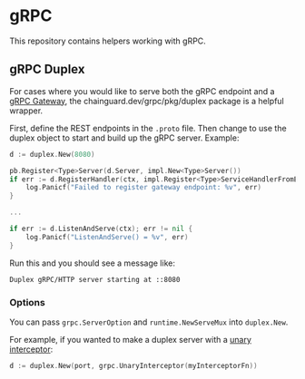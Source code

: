 # gRPC

This repository contains helpers working with gRPC.

## gRPC Duplex

For cases where you would like to serve both the gRPC endpoint and a
[gRPC Gateway](https://grpc-ecosystem.github.io/grpc-gateway/), the
chainguard.dev/grpc/pkg/duplex package is a helpful wrapper.

First, define the REST endpoints in the `.proto` file. Then change to use the
duplex object to start and build up the gRPC server. Example:

```go
d := duplex.New(8080)

pb.Register<Type>Server(d.Server, impl.New<Type>Server())
if err := d.RegisterHandler(ctx, impl.Register<Type>ServiceHandlerFromEndpoint); err != nil {
    log.Panicf("Failed to register gateway endpoint: %v", err)
}

...

if err := d.ListenAndServe(ctx); err != nil {
    log.Panicf("ListenAndServe() = %v", err)
}
```

Run this and you should see a message like:

```text
Duplex gRPC/HTTP server starting at ::8080
```

### Options

You can pass `grpc.ServerOption` and `runtime.NewServeMux` into `duplex.New`.

For example, if you wanted to make a duplex server with a
[unary interceptor](https://pkg.go.dev/google.golang.org/grpc#UnaryInterceptor):

```go
d := duplex.New(port, grpc.UnaryInterceptor(myInterceptorFn))
```
